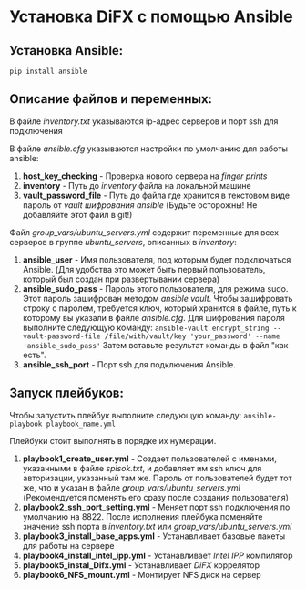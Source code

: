 # Установка DiFX с помощью Ansible


## Установка Ansible:

`pip install ansible`
##  Описание файлов и переменных:

В файле _inventory.txt_ указываются ip-адрес серверов и порт ssh для подключения

В файле _ansible.cfg_ указываются настройки по умолчанию для работы ansible:
1) **host_key_checking** - Проверка нового сервера на _finger prints_
2) **inventory** - Путь до _inventory_ файла на локальной машине
3) **vault_password_file** - Путь до файла где хранится в текстовом виде пароль от _vault шифрования ansible_
(Будьте осторожны! Не добавляйте этот файл в git!)


Файл _group_vars/ubuntu_servers.yml_ содержит переменные для всех серверов в группе _ubuntu_servers_, описанных в _inventory_:
1) **ansible_user** - Имя пользователя, под которым будет подключаться Ansible.
(Для удобства это может быть первый пользователь, который был создан при развертывании сервера)
2) **ansible_sudo_pass** - Пароль этого пользователя, для режима sudo.
Этот пароль зашифрован методом _ansible vault_.
Чтобы зашифровать строку с паролем, требуется ключ, который хранится в файле, путь к которому вы указали в файле _ansible.cfg_.
Для шифрования пароля выполните следующую команду:
`ansible-vault encrypt_string --vault-password-file /file/with/vault/key 'your_password' --name 'ansible_sudo_pass'`
Затем вставьте результат команды в файл "как есть".
3) **ansible_ssh_port** - Порт  ssh для подключения Ansible.

## Запуск плейбуков:

Чтобы запустить плейбук выполните следующую команду:
`ansible-playbook playbook_name.yml`


Плейбуки стоит выполнять в порядке их нумерации.

1) **playbook1_create_user.yml** - Создает пользователей с именами, указанными в файле _spisok.txt_, и добавляет им ssh ключ для авторизации, указанный там же.
Пароль от пользователей будет тот же, что и указан в файле _group_vars/ubuntu_servers.yml_ (Рекомендуется поменять его сразу после создания пользователя)
2) **playbook2_ssh_port_setting.yml** - Меняет порт ssh подключения по умолчанию на 8822. После исполнения плейбука поменяйте значение ssh порта в _inventory.txt_ или _group_vars/ubuntu_servers.yml_
3) **playbook3_install_base_apps.yml** - Устанавливает базовые пакеты для работы на сервере
4) **playbook4_install_intel_ipp.yml** - Устанавливает _Intel IPP_ компилятор
5) **playbook5_instal_Difx.yml** - Устанавливает _DiFX_ коррелятор
6) **playbook6_NFS_mount.yml** - Монтирует NFS диск на сервер
